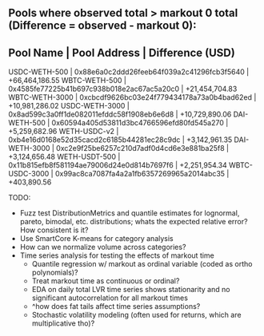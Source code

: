 Pools where observed total > markout 0 total (Difference = observed - markout 0):
----------------------------------------------------------------------------------------------------
Pool Name            | Pool Address                               | Difference (USD)
----------------------------------------------------------------------------------------------------
USDC-WETH-500        | 0x88e6a0c2ddd26feeb64f039a2c41296fcb3f5640 |  +66,464,186.55
WBTC-WETH-500        | 0x4585fe77225b41b697c938b018e2ac67ac5a20c0 |  +21,454,704.83
WBTC-WETH-3000       | 0xcbcdf9626bc03e24f779434178a73a0b4bad62ed |  +10,981,286.02
USDC-WETH-3000       | 0x8ad599c3a0ff1de082011efddc58f1908eb6e6d8 |  +10,729,890.06
DAI-WETH-500         | 0x60594a405d53811d3bc4766596efd80fd545a270 |   +5,259,682.96
WETH-USDC-v2         | 0xb4e16d0168e52d35cacd2c6185b44281ec28c9dc |   +3,142,961.35
DAI-WETH-3000        | 0xc2e9f25be6257c210d7adf0d4cd6e3e881ba25f8 |   +3,124,656.48
WETH-USDT-500        | 0x11b815efb8f581194ae79006d24e0d814b7697f6 |   +2,251,954.34
WBTC-USDC-3000       | 0x99ac8ca7087fa4a2a1fb6357269965a2014abc35 |     +403,890.56


TODO:
- Fuzz test DistributionMetrics and quantile estimates for lognormal, pareto, bimodal, etc. distributions; whats the expected relative error? How consistent is it?
- Use SmartCore K-means for category analysis
- How can we normalize volume across categories?
- Time series analysis for testing the effects of markout time
    - Quantile regression w/ markout as ordinal variable (coded as ortho polynomials)?
    - Treat markout time as continuous or ordinal?
    - EDA on daily total LVR time series shows stationarity and no significant autocorrelation for all markout times
    - ^how does fat tails affect time series assumptions?
    - Stochastic volatility modeling (often used for returns, which are multiplicative tho)?